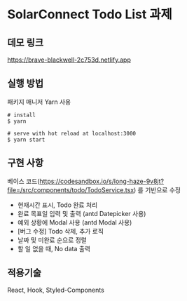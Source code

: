 # SolarConnect Todo List 과제

## 데모 링크
https://brave-blackwell-2c753d.netlify.app

## 실행 방법
패키지 매니저 Yarn 사용

```
# install 
$ yarn

# serve with hot reload at localhost:3000
$ yarn start
```

## 구현 사항

베이스 코드(https://codesandbox.io/s/long-haze-9v8jt?file=/src/components/todo/TodoService.tsx) 를 기반으로 수정

- 현재시간 표시, Todo 완료 처리
- 완료 목표일 입력 및 출력 (antd Datepicker 사용)
- 예외 상황에 Modal 사용 (antd Modal 사용)
- [버그 수정] Todo 삭제, 추가 로직
- 날짜 및 미완료 순으로 정렬
- 할 일 없을 때, No data 출력

## 적용기술

React, Hook, Styled-Components

